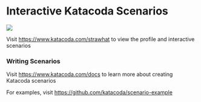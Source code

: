 # Interactive Katacoda Scenarios

[![](http://shields.katacoda.com/katacoda/strawhat/count.svg)](https://www.katacoda.com/strawhat "Get your profile on Katacoda.com")

Visit https://www.katacoda.com/strawhat to view the profile and interactive scenarios

### Writing Scenarios
Visit https://www.katacoda.com/docs to learn more about creating Katacoda scenarios

For examples, visit https://github.com/katacoda/scenario-example
